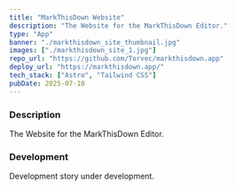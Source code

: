 ```yaml
---
title: "MarkThisDown Website"
description: "The Website for the MarkThisDown Editor."
type: "App"
banner: "./markthisdown_site_thumbnail.jpg"
images: ["./markthisdown_site_1.jpg"]
repo_url: "https://github.com/Torvec/markthisdown.app"
deploy_url: "https://markthisdown.app/"
tech_stack: ["Astro", "Tailwind CSS"]
pubDate: 2025-07-10
---
```


### Description

The Website for the MarkThisDown Editor.

### Development

Development story under development.

